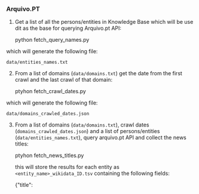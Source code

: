 ### Arquivo.PT
 
1. Get a list of all the persons/entities in Knowledge Base which will be use dit as the base 
   for querying Arquivo.pt API:


    python fetch_query_names.py
    
  which will generate the following file:
  
    data/entities_names.txt
  

2. From a list of domains (`data/domains.txt`) get the date from the first crawl and the 
   last crawl of that domain: 


    ptyhon fetch_crawl_dates.py
    

  which will generate the following file:

    data/domains_crawled_dates.json


3. From a list of domains (`data/domains.txt`), crawl dates (`domains_crawled_dates.json`) and
   a list of persons/entities (`data/entities_names.txt`), query arquivo.pt API and collect
   the news titles:


    ptyhon fetch_news_titles.py

   this will store the results for each entity as `<entity_name>_wikidata_ID.tsv` containing the 
   following fields:
   
    {"title": <title of the news artile>,
     "linkToArchive": <url for arquivo.pt containing the news article>, 
     "tstamp": <time stamp of the crawl data>}